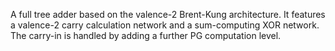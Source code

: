 A full tree adder based on the valence-2 Brent-Kung architecture. It features a valence-2 carry calculation network and a sum-computing XOR network. The carry-in is handled by adding a further PG computation level.
